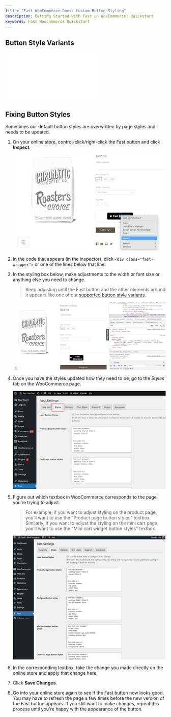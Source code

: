 ```yaml
---
title: "Fast WooCommerce Docs: Custom Button Styling"
description: Getting Started with Fast on WooCommerce! Quickstart
keywords: Fast WooCommerce Quickstart
---
```


## Button Style Variants

<embed src="/reusables/customization/_button-styles.md" />

## Fixing Button Styles

Sometimes our default button styles are overwritten by page styles and needs to be updated.

1. On your online store, control-click/right-click the Fast button and click **Inspect**.

   ![inspecting element on a fast button](images/woocommerce-install12.png)

2. In the code that appears (in the inspector), click `<div class="fast-wrapper">` or one of the lines below that line.

3. In the styling box below, make adjustments to the width or font size or anything else you need to change.

   > Keep adjusting until the Fast button and the other elements around it appears like one of our [supported button style variants](#button-style-variants).

   ![page html and css](images/woocommerce-install13.png)

4. Once you have the styles updated how they need to be, go to the _Styles_ tab on the WooCommerce page.

   ![Styles Tab in Your WooCommerce Dashboard](../../../images/woocommerce/styles-tab.png)

5. Figure out which textbox in WooCommerce corresponds to the page you’re trying to adjust.

   > For example, if you want to adjust styling on the product page, you’ll want to use the "Product page button styles" textbox. Similarly, if you want to adjust the styling on the mini cart page, you’ll want to use the "Mini cart widget button styles" textbox.

   ![styles in your woocommerce styles dashboard tab](images/woocommerce-settings-custom-button-styles.png)

6. In the corresponding textbox, take the change you made directly on the online store and apply that change here.
7. Click **Save Changes**.
8. Go into your online store again to see if the Fast button now looks good. You may have to refresh the page a few times before the new version of the Fast button appears. If you still want to make changes, repeat this process until you're happy with the appearance of the button.
